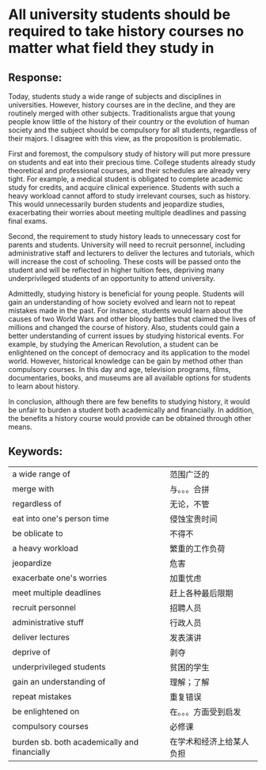 # All university students should be required to take history courses no matter what field they study in

## Response:

Today, students study a wide range of subjects and disciplines in universities. However, history courses are in the decline, and they are routinely merged with other subjects. Traditionalists argue that young people know little of the history of their country or the evolution of human society and the subject should be compulsory for all students, regardless of their majors. I disagree with this view, as the proposition is problematic.

First and foremost, the compulsory study of history will put more pressure on students and eat into their precious time. College students already study theoretical and professional courses, and their schedules are already very tight. For example, a medical student is obligated to complete academic study for credits, and acquire clinical experience. Students with such a heavy workload cannot afford to study irrelevant courses, such as history. This would unnecessarily burden students and jeopardize studies, exacerbating their worries about meeting multiple deadlines and passing final exams.

Second, the requirement to study history leads to unnecessary cost for parents and students. University will need to recruit personnel, including administrative staff and lecturers to deliver the lectures and tutorials, which will increase the cost of schooling. These costs will be passed onto the student and will be reflected in higher tuition fees, depriving many underprivileged students of an opportunity to attend university.

Admittedly, studying history is beneficial for young people. Students will gain an understanding of how society evolved and learn not to repeat mistakes made in the past. For instance, students would learn about the causes of two World Wars and other bloody battles that claimed the lives of millions and changed the course of history. Also, students could gain a better understanding of current issues by studying historical events. For example, by studying the American Revolution, a student can be enlightened on the concept of democracy and its application to the model world. However, historical knowledge can be gain by method other than compulsory courses. In this day and age, television programs, films, documentaries, books, and museums are all available options for students to learn about history.

In conclusion, although there are few benefits to studying history, it would be unfair to burden a student both academically and financially. In addition, the benefits a history course would provide can be obtained through other means.

## Keywords:

|                                              |                          |
| -------------------------------------------- | ------------------------ |
| a wide range of                              | 范围广泛的               |
| merge with                                   | 与。。。合拼             |
| regardless of                                | 无论，不管               |
| eat into one's person time                   | 侵蚀宝贵时间             |
| be oblicate to                               | 不得不                   |
| a heavy workload                             | 繁重的工作负荷           |
| jeopardize                                   | 危害                     |
| exacerbate one's worries                     | 加重忧虑                 |
| meet multiple deadlines                      | 赶上各种最后限期         |
| recruit personnel                            | 招聘人员                 |
| administrative stuff                         | 行政人员                 |
| deliver lectures                             | 发表演讲                 |
| deprive of                                   | 剥夺                     |
| underprivileged students                     | 贫困的学生               |
| gain an understanding of                     | 理解；了解               |
| repeat mistakes                              | 重复错误                 |
| be enlightened on                            | 在。。。方面受到启发     |
| compulsory courses                           | 必修课                   |
| burden sb. both academically and financially | 在学术和经济上给某人负担 |
